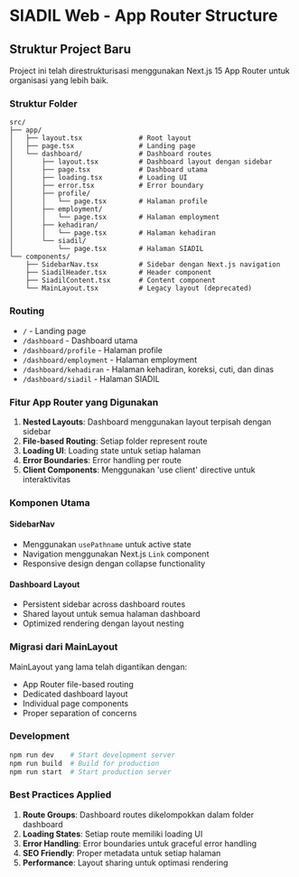 # SIADIL Web - App Router Structure

## Struktur Project Baru

Project ini telah direstrukturisasi menggunakan Next.js 15 App Router untuk organisasi yang lebih baik.

### Struktur Folder

```
src/
├── app/
│   ├── layout.tsx              # Root layout
│   ├── page.tsx                # Landing page
│   └── dashboard/              # Dashboard routes
│       ├── layout.tsx          # Dashboard layout dengan sidebar
│       ├── page.tsx            # Dashboard utama
│       ├── loading.tsx         # Loading UI
│       ├── error.tsx           # Error boundary
│       ├── profile/
│       │   └── page.tsx        # Halaman profile
│       ├── employment/
│       │   └── page.tsx        # Halaman employment
│       ├── kehadiran/
│       │   └── page.tsx        # Halaman kehadiran
│       └── siadil/
│           └── page.tsx        # Halaman SIADIL
└── components/
    ├── SidebarNav.tsx          # Sidebar dengan Next.js navigation
    ├── SiadilHeader.tsx        # Header component
    ├── SiadilContent.tsx       # Content component
    └── MainLayout.tsx          # Legacy layout (deprecated)
```

### Routing

- `/` - Landing page
- `/dashboard` - Dashboard utama
- `/dashboard/profile` - Halaman profile
- `/dashboard/employment` - Halaman employment
- `/dashboard/kehadiran` - Halaman kehadiran, koreksi, cuti, dan dinas
- `/dashboard/siadil` - Halaman SIADIL

### Fitur App Router yang Digunakan

1. **Nested Layouts**: Dashboard menggunakan layout terpisah dengan sidebar
2. **File-based Routing**: Setiap folder represent route
3. **Loading UI**: Loading state untuk setiap halaman
4. **Error Boundaries**: Error handling per route
5. **Client Components**: Menggunakan 'use client' directive untuk interaktivitas

### Komponen Utama

#### SidebarNav

- Menggunakan `usePathname` untuk active state
- Navigation menggunakan Next.js `Link` component
- Responsive design dengan collapse functionality

#### Dashboard Layout

- Persistent sidebar across dashboard routes
- Shared layout untuk semua halaman dashboard
- Optimized rendering dengan layout nesting

### Migrasi dari MainLayout

MainLayout yang lama telah digantikan dengan:

- App Router file-based routing
- Dedicated dashboard layout
- Individual page components
- Proper separation of concerns

### Development

```bash
npm run dev    # Start development server
npm run build  # Build for production
npm run start  # Start production server
```

### Best Practices Applied

1. **Route Groups**: Dashboard routes dikelompokkan dalam folder dashboard
2. **Loading States**: Setiap route memiliki loading UI
3. **Error Handling**: Error boundaries untuk graceful error handling
4. **SEO Friendly**: Proper metadata untuk setiap halaman
5. **Performance**: Layout sharing untuk optimasi rendering
